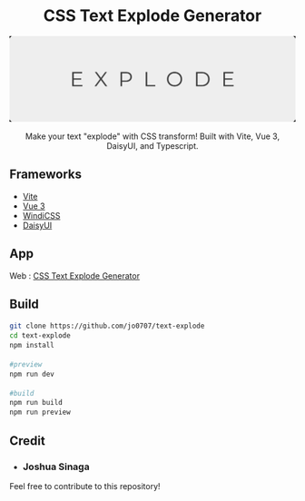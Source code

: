 <h1 align="center">CSS Text Explode Generator</h1>

<p align="center">
  <img src="banner.gif"/>
</p>

<p align="center">
    Make your text "explode" with CSS transform! Built with Vite, Vue 3, DaisyUI, and Typescript.
</p>


## Frameworks
  * [Vite](https://vitejs.dev/)
  * [Vue 3](https://vuejs.org/)
  * [WindiCSS](https://windicss.org/)
  * [DaisyUI](https://daisyui.com/)

## App
Web : [CSS Text Explode Generator](text-explode.vercel.app)


## Build
```bash
git clone https://github.com/jo0707/text-explode
cd text-explode 
npm install

#preview
npm run dev

#build
npm run build
npm run preview
```

## Credit
* ### Joshua Sinaga

Feel free to contribute to this repository!
